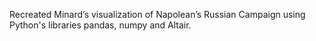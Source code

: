 Recreated Minard’s visualization of Napolean’s Russian Campaign using Python's libraries pandas, numpy and Altair.
